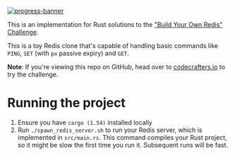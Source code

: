 [![progress-banner](https://backend.codecrafters.io/progress/redis/f67f28a8-e60c-485d-8705-e1766aeadb77)](https://app.codecrafters.io/users/pathakhimanshucs?r=2qF)

This is an implementation for Rust solutions to the
["Build Your Own Redis" Challenge](https://codecrafters.io/challenges/redis).

This is a toy Redis clone that's capable of handling
basic commands like `PING`, `SET` (with `px` passive expiry) and `GET`.

**Note**: If you're viewing this repo on GitHub, head over to
[codecrafters.io](https://codecrafters.io) to try the challenge.

# Running the project

1. Ensure you have `cargo (1.54)` installed locally
1. Run `./spawn_redis_server.sh` to run your Redis server, which is implemented
   in `src/main.rs`. This command compiles your Rust project, so it might be
   slow the first time you run it. Subsequent runs will be fast.
